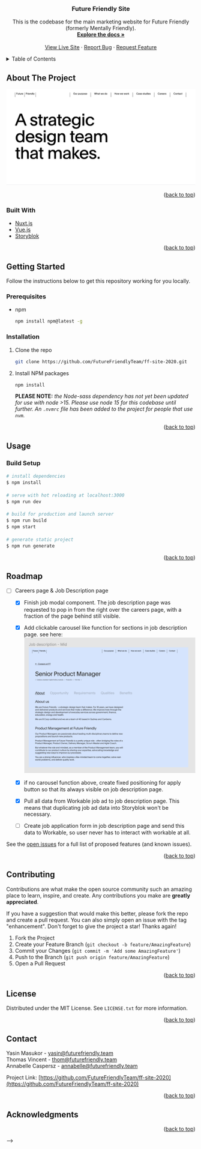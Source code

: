 <div id="top"></div>



<!-- PROJECT SHIELDS -->
<!--
*** I'm using markdown "reference style" links for readability.
*** Reference links are enclosed in brackets [ ] instead of parentheses ( ).
*** See the bottom of this document for the declaration of the reference variables
*** for contributors-url, forks-url, etc. This is an optional, concise syntax you may use.
*** https://www.markdownguide.org/basic-syntax/#reference-style-links
-->
<!-- [![Contributors][contributors-shield]][contributors-url]
[![Forks][forks-shield]][forks-url]
[![Stargazers][stars-shield]][stars-url]
[![Issues][issues-shield]][issues-url]
[![MIT License][license-shield]][license-url]
[![LinkedIn][linkedin-shield]][linkedin-url] -->



<!-- PROJECT LOGO -->
<br />
<div align="center">

<h3 align="center">Future Friendly Site</h3>

  <p align="center">
    This is the codebase for the main marketing website for Future Friendly (formerly Mentally Friendly).
    <br />
    <a href="https://github.com/FutureFriendlyTeam/ff-site-2020"><strong>Explore the docs »</strong></a>
    <br />
    <br />
    <a href="https://futurefriendly.team/">View Live Site</a>
    ·
    <a href="https://github.com/FutureFriendlyTeam/ff-site-2020/issues">Report Bug</a>
    ·
    <a href="https://github.com/FutureFriendlyTeam/ff-site-2020/issues">Request Feature</a>
  </p>
</div>



<!-- TABLE OF CONTENTS -->
<details>
  <summary>Table of Contents</summary>
  <ol>
    <li>
      <a href="#about-the-project">About The Project</a>
      <ul>
        <li><a href="#built-with">Built With</a></li>
      </ul>
    </li>
    <li>
      <a href="#getting-started">Getting Started</a>
      <ul>
        <li><a href="#prerequisites">Prerequisites</a></li>
        <li><a href="#installation">Installation</a></li>
      </ul>
    </li>
    <li><a href="#usage">Usage</a></li>
    <li><a href="#roadmap">Roadmap</a></li>
    <li><a href="#contributing">Contributing</a></li>
    <li><a href="#license">License</a></li>
    <li><a href="#contact">Contact</a></li>
    <li><a href="#acknowledgments">Acknowledgments</a></li>
  </ol>
</details>



<!-- ABOUT THE PROJECT -->
## About The Project

![Product Name Screen Shot](./static/homepage2.png)



<p align="right">(<a href="#top">back to top</a>)</p>



### Built With

* [Nuxt.js](https://nuxtjs.org/)
* [Vue.js](https://vuejs.org/)
* [Storyblok](https://www.storyblok.com/home)


<p align="right">(<a href="#top">back to top</a>)</p>



<!-- GETTING STARTED -->
## Getting Started

Follow the instructions below to get this repository working for you locally. 

### Prerequisites


* npm
  ```sh
  npm install npm@latest -g
  ```

### Installation


1. Clone the repo
   ```sh
   git clone https://github.com/FutureFriendlyTeam/ff-site-2020.git
   ```
2. Install NPM packages
   ```sh
   npm install
   ```
   **PLEASE NOTE:** *the Node-sass dependency has not yet been updated for use with node >15. Please use node 15 for this codebase until further. An `.nvmrc` file has been added to the project for people that use `nvm`.* 

<p align="right">(<a href="#top">back to top</a>)</p>



<!-- USAGE EXAMPLES -->
## Usage

### Build Setup

``` bash
# install dependencies
$ npm install

# serve with hot reloading at localhost:3000
$ npm run dev

# build for production and launch server
$ npm run build
$ npm start

# generate static project
$ npm run generate
```


<p align="right">(<a href="#top">back to top</a>)</p>



<!-- ROADMAP -->
## Roadmap

- [ ] Careers page & Job Description page   
    - [x] Finish job modal component. The job description page was requested to pop in from the right over the careers page, with a fraction of the page behind still visible.  
    - [x] Add clickable carousel like function for sections in job description page. see here: 
    ![job](./static/job-desc1.png)  
    - [x] if no carousel function above, create fixed positioning for apply button so that its always visible on job description page.   
    - [x] Pull all data from Workable job ad to job description page. This means that duplicating job ad data into Storyblok won't be necessary.  
    - [ ] Create job application form in job description page and send this data to Workable, so user never has to interact with workable at all.   


See the [open issues](https://github.com/FutureFriendlyTeam/ff-site-2020/issues) for a full list of proposed features (and known issues).

<p align="right">(<a href="#top">back to top</a>)</p>



<!-- CONTRIBUTING -->
## Contributing

Contributions are what make the open source community such an amazing place to learn, inspire, and create. Any contributions you make are **greatly appreciated**.

If you have a suggestion that would make this better, please fork the repo and create a pull request. You can also simply open an issue with the tag "enhancement".
Don't forget to give the project a star! Thanks again!

1. Fork the Project
2. Create your Feature Branch (`git checkout -b feature/AmazingFeature`)
3. Commit your Changes (`git commit -m 'Add some AmazingFeature'`)
4. Push to the Branch (`git push origin feature/AmazingFeature`)
5. Open a Pull Request

<p align="right">(<a href="#top">back to top</a>)</p>



<!-- LICENSE -->
## License

Distributed under the MIT License. See `LICENSE.txt` for more information.

<p align="right">(<a href="#top">back to top</a>)</p>



<!-- CONTACT -->
## Contact

Yasin Masukor - yasin@futurefriendly.team  
Thomas Vincent - thom@futurefriendly.team  
Annabelle Caspersz - annabelle@futurefriendly.team

Project Link: [https://github.com/FutureFriendlyTeam/ff-site-2020](https://github.com/FutureFriendlyTeam/ff-site-2020)

<p align="right">(<a href="#top">back to top</a>)</p>



<!-- ACKNOWLEDGMENTS -->
## Acknowledgments


<p align="right">(<a href="#top">back to top</a>)</p>



<!-- MARKDOWN LINKS & IMAGES
<!-- https://www.markdownguide.org/basic-syntax/#reference-style-links -->
<!-- [contributors-shield]: https://img.shields.io/github/contributors/github_username/repo_name.svg?style=for-the-badge
[contributors-url]: https://github.com/github_username/repo_name/graphs/contributors
[forks-shield]: https://img.shields.io/github/forks/github_username/repo_name.svg?style=for-the-badge
[forks-url]: https://github.com/github_username/repo_name/network/members
[stars-shield]: https://img.shields.io/github/stars/github_username/repo_name.svg?style=for-the-badge
[stars-url]: https://github.com/github_username/repo_name/stargazers
[issues-shield]: https://img.shields.io/github/issues/github_username/repo_name.svg?style=for-the-badge
[issues-url]: https://github.com/github_username/repo_name/issues
[license-shield]: https://img.shields.io/github/license/github_username/repo_name.svg?style=for-the-badge
[license-url]: https://github.com/github_username/repo_name/blob/master/LICENSE.txt
[linkedin-shield]: https://img.shields.io/badge/-LinkedIn-black.svg?style=for-the-badge&logo=linkedin&colorB=555
[linkedin-url]: https://linkedin.com/in/linkedin_username
[product-screenshot]: images/screenshot.png --> -->
